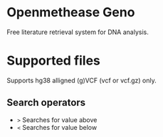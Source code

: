 # Openmethease Geno
Free literature retrieval system for DNA analysis.

# Supported files
Supports hg38 alligned (g)VCF (vcf or vcf.gz) only.

## Search operators
- `>` Searches for value above
- `<` Searches for value below
